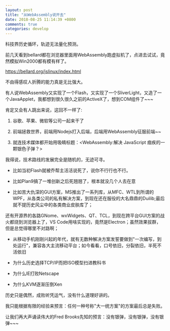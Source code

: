 ```yaml
---
layout: post
title: "从WebAssembly说开去"
date: 2018-08-25 11:14:39 +0800
comments: true
categories: develop
---
```


科技界历史循环，轨迹无法量化预测。

前几天看到bellard都在浏览器里面用WebAssembly跑虚拟机了，点进去试试，竟然模拟Win2000都有模有样了。

https://bellard.org/jslinux/index.html

不由得感叹人折腾的能力真是无比强大。

<!-- more -->


有人说WebAssembly又实现了一个Flash，又实现了一个SliverLight，又造了一个JavaApplet，我都想到很久很久之前的ActiveX了，想到COM组件了~~~

肯定又会有人跳出来说，这回不一样了:

1. 谷歌、苹果、微软等公司一起来干了

2. 前端拯救世界，前端用Nodejs打入后端，后端用WebAssembly征服前端~~

3. 就连技术媒体都开始用吸睛标题：<WebAssembly:解决 JavaScript 痼疾的一颗银色子弹？>

我得说，技术路线的发展完全是随机的，无迹可寻。

* 比如当初Flash就被乔帮主活活说死了，说你不行行也不行。

* 比如Plan9搞了一堆创新之后死翘翘了，根本就没几个人去在意

* 比如苦大仇深的GUI方案，MS推出了一系列库，从MFC、WTL到所谓的WPF，从各类公司的私有解决方案，到现在还在服役的大名鼎鼎的Duilib;最后就不提历史风尘中的各类商业皮肤库了；

 还有开源界的各路GNome、wxWidgets、QT、TCL，到现在跨平台GUI方案的战火都烧到浏览器上了，VS Code用啥实现的，竟然是Electron；虽然效果拔群，但是总觉得哪里不对路啊；

* 从移动手机刚刚兴起的年代，就有无数种解决方案发誓要做到"一次编写，到处运行"，兼容各大主流移动平台；如今看看，口号依旧，分裂依旧，半死不活依旧

* 为什么历史选择TCP/IP而把ISO模型扫进教科书

* 为什么IE打败Netscape

* 为什么KVM逐渐压倒Xen

历史只是偶然，成败听凭运气，没有什么道理好讲的。

我只能根据有限的经验来预言：任何一种号称"大一统方案"的方案最后总是失败。

让我们再大声诵读伟大的Fred Brooks先知的预言：没有银弹，没有银弹，没有银弹~~~
